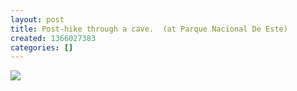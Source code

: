 ```yaml
---
layout: post
title: Post-hike through a cave.  (at Parque Nacional De Este)
created: 1366027383
categories: []
---
```

<img src="http://25.media.tumblr.com/3c288a5fa59ff2a68bb08ac893ad374a/tumblr_mlaph3RNk41rsr8w3o1_500.jpg"/><br/><br/>
